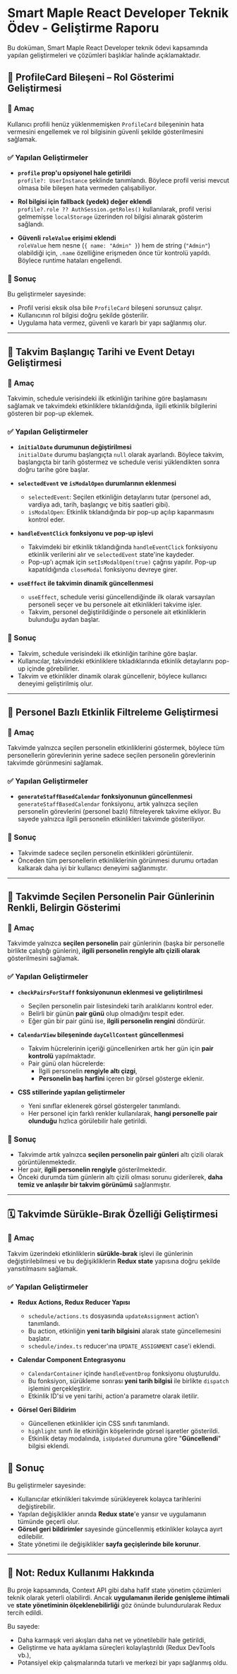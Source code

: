 # Smart Maple React Developer Teknik Ödev - Geliştirme Raporu

Bu doküman, Smart Maple React Developer teknik ödevi kapsamında yapılan geliştirmeleri ve çözümleri başlıklar halinde açıklamaktadır.

## 🔧 ProfileCard Bileşeni – Rol Gösterimi Geliştirmesi

### 🎯 Amaç

Kullanıcı profili henüz yüklenmemişken `ProfileCard` bileşeninin hata vermesini engellemek ve rol bilgisinin güvenli şekilde gösterilmesini sağlamak.

### ✅ Yapılan Geliştirmeler

- **`profile` prop'u opsiyonel hale getirildi**  
  `profile?: UserInstance` şeklinde tanımlandı. Böylece profil verisi mevcut olmasa bile bileşen hata vermeden çalışabiliyor.

- **Rol bilgisi için fallback (yedek) değer eklendi**  
  `profile?.role ?? AuthSession.getRoles()` kullanılarak, profil verisi gelmemişse `localStorage` üzerinden rol bilgisi alınarak gösterim sağlandı.

- **Güvenli `roleValue` erişimi eklendi**  
  `roleValue` hem nesne (`{ name: "Admin" }`) hem de string (`"Admin"`) olabildiği için, `.name` özelliğine erişmeden önce tür kontrolü yapıldı. Böylece runtime hataları engellendi.

### 🧩 Sonuç

Bu geliştirmeler sayesinde:

- Profil verisi eksik olsa bile `ProfileCard` bileşeni sorunsuz çalışır.
- Kullanıcının rol bilgisi doğru şekilde gösterilir.
- Uygulama hata vermez, güvenli ve kararlı bir yapı sağlanmış olur.

---

## 📅 Takvim Başlangıç Tarihi ve Event Detayı Geliştirmesi

### 🎯 Amaç

Takvimin, schedule verisindeki ilk etkinliğin tarihine göre başlamasını sağlamak ve takvimdeki etkinliklere tıklanıldığında, ilgili etkinlik bilgilerini gösteren bir pop-up eklemek.

### ✅ Yapılan Geliştirmeler

- **`initialDate` durumunun değiştirilmesi**  
  `initialDate` durumu başlangıçta `null` olarak ayarlandı. Böylece takvim, başlangıçta bir tarih göstermez ve schedule verisi yüklendikten sonra doğru tarihe göre başlar.

- **`selectedEvent` ve `isModalOpen` durumlarının eklenmesi**  
  - `selectedEvent`: Seçilen etkinliğin detaylarını tutar (personel adı, vardiya adı, tarih, başlangıç ve bitiş saatleri gibi).
  - `isModalOpen`: Etkinlik tıklandığında bir pop-up açılıp kapanmasını kontrol eder.

- **`handleEventClick` fonksiyonu ve pop-up işlevi**  
  - Takvimdeki bir etkinlik tıklandığında `handleEventClick` fonksiyonu etkinlik verilerini alır ve `selectedEvent` state'ine kaydeder.
  - Pop-up'ı açmak için `setIsModalOpen(true)` çağrısı yapılır. Pop-up kapatıldığında `closeModal` fonksiyonu devreye girer.

- **`useEffect` ile takvimin dinamik güncellenmesi**  
  - `useEffect`, schedule verisi güncellendiğinde ilk olarak varsayılan personeli seçer ve bu personele ait etkinlikleri takvime işler.
  - Takvim, personel değiştirildiğinde o personele ait etkinliklerin bulunduğu aydan başlar.

### 🧩 Sonuç

- Takvim, schedule verisindeki ilk etkinliğin tarihine göre başlar.
- Kullanıcılar, takvimdeki etkinliklere tıkladıklarında etkinlik detaylarını pop-up içinde görebilirler.
- Takvim ve etkinlikler dinamik olarak güncellenir, böylece kullanıcı deneyimi geliştirilmiş olur.

---

## 👥 Personel Bazlı Etkinlik Filtreleme Geliştirmesi

### 🎯 Amaç

Takvimde yalnızca seçilen personelin etkinliklerini göstermek, böylece tüm personellerin görevlerinin yerine sadece seçilen personelin görevlerinin takvimde görünmesini sağlamak.

### ✅ Yapılan Geliştirmeler

- **`generateStaffBasedCalendar` fonksiyonunun güncellenmesi**  
  `generateStaffBasedCalendar` fonksiyonu, artık yalnızca seçilen personelin görevlerini (personel bazlı) filtreleyerek takvime ekliyor. Bu sayede yalnızca ilgili personelin etkinlikleri takvimde gösteriliyor.

### 🧩 Sonuç

- Takvimde sadece seçilen personelin etkinlikleri görüntülenir.
- Önceden tüm personellerin etkinliklerinin görünmesi durumu ortadan kalkarak daha iyi bir kullanıcı deneyimi sağlanmıştır.

---

## 🎨 Takvimde Seçilen Personelin Pair Günlerinin Renkli, Belirgin Gösterimi

### 🎯 Amaç
Takvimde yalnızca **seçilen personelin** pair günlerinin (başka bir personelle birlikte çalıştığı günlerin), **ilgili personelin rengiyle altı çizili olarak** gösterilmesini sağlamak.

### ✅ Yapılan Geliştirmeler

- **`checkPairsForStaff` fonksiyonunun eklenmesi ve geliştirilmesi**
  - Seçilen personelin pair listesindeki tarih aralıklarını kontrol eder.
  - Belirli bir günün **pair günü** olup olmadığını tespit eder.
  - Eğer gün bir pair günü ise, **ilgili personelin rengini** döndürür.

- **`CalendarView` bileşeninde `dayCellContent` güncellenmesi**
  - Takvim hücrelerinin içeriği güncellenirken artık her gün için **pair kontrolü** yapılmaktadır.
  - Pair günü olan hücrelerde:
    - İlgili personelin **rengiyle altı çizgi**,
    - **Personelin baş harfini** içeren bir görsel gösterge eklenir.

- **CSS stillerinde yapılan geliştirmeler**
  - Yeni sınıflar eklenerek görsel göstergeler tanımlandı.
  - Her personel için farklı renkler kullanılarak, **hangi personelle pair olunduğu** hızlıca görülebilir hale getirildi.

### 🧩 Sonuç
  - Takvimde artık yalnızca **seçilen personelin pair günleri** altı çizili olarak görüntülenmektedir.
  - Her pair, **ilgili personelin rengiyle** gösterilmektedir.
  - Önceki durumda tüm günlerin altı çizili olması sorunu giderilerek, **daha temiz ve anlaşılır bir takvim görünümü** sağlanmıştır.

---

## 🗓️ Takvimde Sürükle-Bırak Özelliği Geliştirmesi

### 🎯 Amaç  
Takvim üzerindeki etkinliklerin **sürükle-bırak** işlevi ile günlerinin değiştirilebilmesi ve bu değişikliklerin **Redux state** yapısına doğru şekilde yansıtılmasını sağlamak.

### ✅ Yapılan Geliştirmeler

- **Redux Actions, Redux Reducer Yapısı**
  - `schedule/actions.ts` dosyasında `updateAssignment` action'ı tanımlandı.  
  - Bu action, etkinliğin **yeni tarih bilgisini** alarak state güncellemesini başlatır.
  - `schedule/index.ts` reducer'ına `UPDATE_ASSIGNMENT` case'i eklendi.  

- **Calendar Component Entegrasyonu**
  - `CalendarContainer` içinde `handleEventDrop` fonksiyonu oluşturuldu.  
  - Bu fonksiyon, sürükleme sonrası **yeni tarih bilgisi** ile birlikte `dispatch` işlemini gerçekleştirir.  
  - Etkinlik ID'si ve yeni tarihi, action'a parametre olarak iletilir.

- **Görsel Geri Bildirim**
    - Güncellenen etkinlikler için CSS sınıfı tanımlandı.  
  - `highlight` sınıfı ile etkinliğin köşelerinde görsel işaretler gösterildi.  
  - Etkinlik detay modalında, `isUpdated` durumuna göre "**Güncellendi**" bilgisi eklendi.

## 🧩 Sonuç
Bu geliştirmeler sayesinde:

- Kullanıcılar etkinlikleri takvimde sürükleyerek kolayca tarihlerini değiştirebilir.  
- Yapılan değişiklikler anında **Redux state**'e yansır ve uygulamanın tümünde geçerli olur.  
- **Görsel geri bildirimler** sayesinde güncellenmiş etkinlikler kolayca ayırt edilebilir.  
- State yönetimi ile değişiklikler **sayfa geçişlerinde bile korunur**.

---

## 📝 Not: Redux Kullanımı Hakkında
Bu proje kapsamında, Context API gibi daha hafif state yönetim çözümleri teknik olarak yeterli olabilirdi. Ancak **uygulamanın ileride genişleme ihtimali** ve **state yönetiminin ölçeklenebilirliği** göz önünde bulundurularak Redux tercih edildi.  

Bu sayede:

- Daha karmaşık veri akışları daha net ve yönetilebilir hale getirildi,  
- Geliştirme ve hata ayıklama süreçleri kolaylaştırıldı (Redux DevTools vb.),  
- Potansiyel ekip çalışmalarında tutarlı ve merkezi bir yapı sağlanmış oldu.
